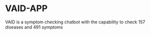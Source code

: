 # VAID-APP
VAID is a symptom checking chatbot with the capability to check 157 diseases and 491 symptoms
